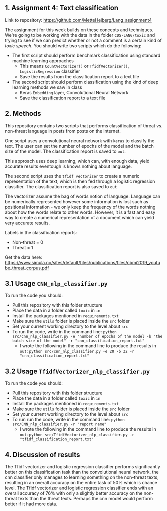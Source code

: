## 1. Assignment 4: Text classification
Link to repository: https://github.com/MetteHejberg/Lang_assignment4

The assignment for this week builds on these concepts and techniques. We're going to be working with the data in the folder ```CDS-LANG/toxic``` and trying to see if we can predict whether or not a comment is a certain kind of *toxic speech*. You should write two scripts which do the following:

- The first script should perform benchmark classification using standard machine learning approaches
  - This means ```CountVectorizer()``` or ```TfidfVectorizer()```, ```LogisticRegression``` classifier
  - Save the results from the classification report to a text file
- The second script should perform classification using the kind of deep learning methods we saw in class
  - Keras ```Embedding``` layer, Convolutional Neural Network
  - Save the classification report to a text file 

## 2. Methods
This repository contains two scripts that performs classification of threat vs. non-threat language in posts from posts on the internet. 

One script uses a convolutional neural network with ```keras``` to classify the text. The user can set the number of epochs of the model and the batch size of the model. The classification report is saved to ```out```.

This approach uses deep learning, which can, with enough data, yield accurate results eventough is knows nothing about language.

The second script uses the ```tfidf vectorizer``` to create a numeric representation of the text, which is then fed through a logistic regression classifier. The classification report is also saved to ```out```

The vectorizer assume the bag of words notion of language. Language can be numerically represented however some information is lost such as positional information - we only keep the frequency of the words nothing about how the words relate to other words. However, it is a fast and easy way to create a numerical representation of a document which can yield very accurate results. 

Labels in the classification reports:
- Non-threat = 0
- Threat = 1

Get the data here: https://www.simula.no/sites/default/files/publications/files/cbmi2019_youtube_threat_corpus.pdf

## 3.1 Usage ```CNN_nlp_classifier.py```
To run the code you should:
- Pull this repository with this folder structure 
- Place the data in a folder called ```toxic``` in ```in```
- Install the packages mentioned in ```requirements.txt```
- Make sure the ```utils``` folder is placed inside the ```src``` folder
- Set your current working directory to the level about ```src```
- To run the code, write in the command line: ```python src/cnn_nlp_classifier.py -e "number of epochs of the model -b "the batch size of the model" -r "cnn_classification_report.txt"```
  - I wrote the following in the command line to produce the results in ```out```: ```python src/cnn_nlp_classifier.py -e 20 -b 32 -r "cnn_classification_report.txt"```

## 3.2 Usage ```TfidfVectorizer_nlp_classifier.py```
To run the code you should:
- Pull this repository with this folder structure
- Place the data in a folder called ```toxic``` in ```in```
- Install the packages mentioned in ```requirements.txt```
- Make sure the ```utils``` folder is placed inside the ```src``` folder
- Set your current working directory to the level about ```src```
- To run run the code, write in the command line: ```python src/CNN_nlp_classifier.py -r "report name"```
  - I wrote the following in the command line to produce the results in ```out```: ```python src/TfidfVectorizer_nlp_classifier.py -r "tfidf_classification_report.txt"``` 

## 4. Discussion of results 
The Tfidf vectorizer and logistic regression classifier performs significantly better on this classification task than the convolutional neural network. the cnn classifier only manages to learning something on the non-threat texts, resulting in an overall accuracy on the entire task of 50% which is chance level. The Tfidf vectorizer and logistic regression classifier ends with an overall accuracy of 76% with only a slightly better accuracy on the non-threat texts than the threat texts. Perhaps the cnn model would perform better if it had more data.

